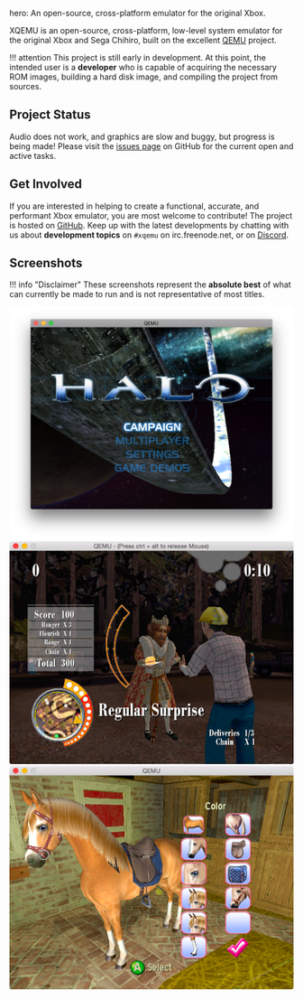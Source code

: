 hero: An open-source, cross-platform emulator for the original Xbox.

XQEMU is an open-source, cross-platform, low-level system emulator for the
original Xbox and Sega Chihiro, built on the excellent
[QEMU](https://www.qemu.org/) project.

!!! attention
    This project is still early in development. At this point, the intended user
    is a **developer** who is capable of acquiring the necessary ROM images,
    building a hard disk image, and compiling the project from sources.

Project Status
--------------
Audio does not work, and graphics are slow and buggy, but
progress is being made! Please visit the [issues
page](https://github.com/xqemu/xqemu/issues) on GitHub for the current open and
active tasks.

Get Involved
------------
If you are interested in helping to create a functional, accurate, and
performant Xbox emulator, you are most welcome to contribute! The project is
hosted on [GitHub](https://github.com/xqemu/xqemu). Keep up with the latest
developments by chatting with us about **development topics** on `#xqemu` on
irc.freenode.net, or on [Discord](https://discord.gg/WxJPPyz).

Screenshots
-----------

!!! info "Disclaimer"
    These screenshots represent the **absolute best** of what can
    currently be made to run and is not representative of most titles.

![Halo](screenshots/halo.png)
![King](screenshots/king.png)
![Barbie](screenshots/barbie.png)
